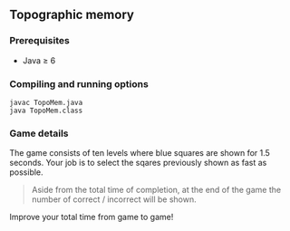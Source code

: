 
## Topographic memory

### Prerequisites 
- Java &#8805; 6 
 	 
### Compiling and running options

    javac TopoMem.java
    java TopoMem.class

### Game details

The game consists of ten levels where blue squares are shown for 1.5 seconds. Your job is to select the sqares previously shown as fast as possible. 
> Aside from the total time of completion, at the end of the game the number of correct / incorrect will be shown. 

Improve your total time from game to game!
